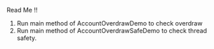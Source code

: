 Read Me !!

1. Run main method of  AccountOverdrawDemo to check overdraw 
2. Run main method of AccountOverdrawSafeDemo to check thread safety.

